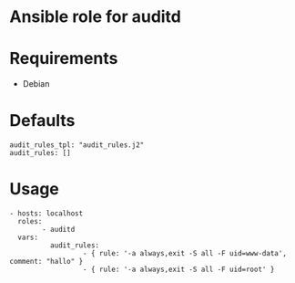 # Ansible role for auditd

# Requirements
* Debian

# Defaults

```
audit_rules_tpl: "audit_rules.j2"
audit_rules: []
```

# Usage
```
- hosts: localhost
  roles:
        - auditd
  vars:
          audit_rules:
                  - { rule: '-a always,exit -S all -F uid=www-data', comment: "hallo" }
                  - { rule: '-a always,exit -S all -F uid=root' }

```
